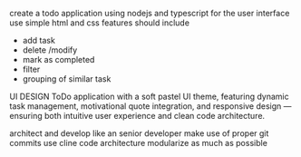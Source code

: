 create a todo application using nodejs and typescript
for the user interface use simple html and css
features should include 
- add task
- delete /modify
- mark as completed 
- filter
- grouping of similar task

UI DESIGN 
ToDo application with a soft pastel UI theme, featuring dynamic task management, motivational quote integration, and responsive design — ensuring both intuitive user experience and clean code architecture.


architect and develop like an senior developer make use of proper git commits
use cline code architecture modularize as much as possible